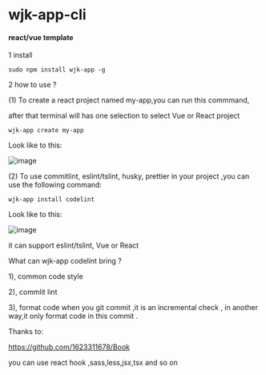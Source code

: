 # wjk-app-cli

#### react/vue template 
 1 install 
 
 ```
 sudo npm install wjk-app -g
 ```
 
 2 how to use ?
 
(1) To create a react project named my-app,you can run this commmand,

  after that terminal will has one selection to select Vue or React project

```
wjk-app create my-app 
``` 
Look like to this:

![image](https://user-images.githubusercontent.com/41052302/153760203-d16566cb-e4e0-40b2-99d5-0783f4b8c19a.png)

(2) To use commitlint, eslint/tslint, husky, prettier in your project ,you can use the following command:

```
wjk-app install codelint

```
Look like to this:

![image](https://user-images.githubusercontent.com/41052302/153760359-110fda51-690a-4282-9189-1a8c65098b93.png)

it can support eslint/tslint, Vue or React 

What can wjk-app codelint bring ?

1),  common code style

2),  commlit lint 

3), format code when you git commit ,it is an incremental check , in another way,it only format code in this commit .

Thanks to:

https://github.com/1623311678/Book

you can use react hook ,sass,less,jsx,tsx and so on
